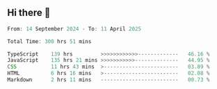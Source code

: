## Hi there 👋
<!--START_SECTION:Muni-->

```Javascript
From: 14 September 2024 - To: 11 April 2025

Total Time: 300 hrs 51 mins

TypeScript    139 hrs         >>>>>>>>>>>>-------------   46.16 %
JavaScript    135 hrs 21 mins >>>>>>>>>>>--------------   44.95 %
CSS           11 hrs 43 mins  >------------------------   03.89 %
HTML          6 hrs 16 mins   >------------------------   02.08 %
Markdown      2 hrs 11 mins   -------------------------   00.73 %
```

<!--END_SECTION:Muni-->
